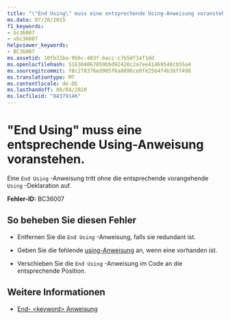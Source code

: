 ```yaml
---
title: "\"End Using\" muss eine entsprechende Using-Anweisung voranstehen."
ms.date: 07/20/2015
f1_keywords:
- bc36007
- vbc36007
helpviewer_keywords:
- BC36007
ms.assetid: 10fb31ba-9b6c-403f-bacc-c7b5df14f1dd
ms.openlocfilehash: 516304067059bbd92420c2a7ee41469548cb55a4
ms.sourcegitcommit: f8c270376ed905f6a8896ce0fe25b4f4b38ff498
ms.translationtype: MT
ms.contentlocale: de-DE
ms.lasthandoff: 06/04/2020
ms.locfileid: "84379146"
---
```

# <a name="end-using-must-be-preceded-by-a-matching-using"></a>"End Using" muss eine entsprechende Using-Anweisung voranstehen.
Eine `End Using` -Anweisung tritt ohne die entsprechende vorangehende `Using` -Deklaration auf.  
  
 **Fehler-ID:** BC36007  
  
## <a name="to-correct-this-error"></a>So beheben Sie diesen Fehler  
  
- Entfernen Sie die `End Using` -Anweisung, falls sie redundant ist.  
  
- Geben Sie die fehlende [using-Anweisung](../language-reference/statements/using-statement.md) an, wenn eine vorhanden ist.  
  
- Verschieben Sie die `End Using` -Anweisung im Code an die entsprechende Position.  
  
## <a name="see-also"></a>Weitere Informationen

- [End- \<keyword> Anweisung](../language-reference/statements/end-keyword-statement.md)

